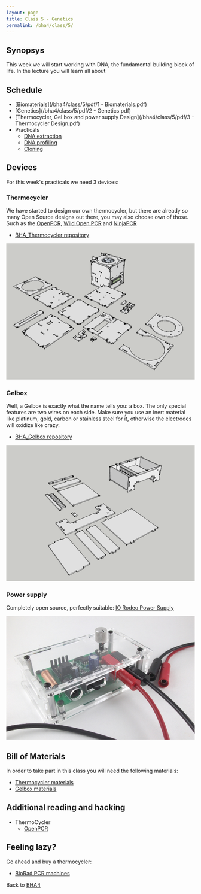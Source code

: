 ```yaml
---
layout: page
title: Class 5 - Genetics
permalink: /bha4/class/5/
---
```


## Synopsys

This week we will start working with DNA, the fundamental building block of life. In the lecture you will learn all about 

## Schedule

* [Biomaterials](/bha4/class/5/pdf/1 - Biomaterials.pdf)
* [Genetics](/bha4/class/5/pdf/2 - Genetics.pdf)
* [Thermocycler, Gel box and power supply Design](/bha4/class/5/pdf/3 - Thermocycler Design.pdf)
* Practicals
  * [DNA extraction](/bha4/class/5/DNA-extraction/)
  * [DNA profiling](http://bio-rad.com/en-us/product/forensic-dna-fingerprinting-kit)
  * [Cloning](http://www.bio-rad.com/en-nl/product/pglo-bacterial-transformation-kit)

## Devices

For this week's practicals we need 3 devices:

### Thermocycler

We have started to design our own thermocycler, but there are already so many Open Source designs out there, you may also choose own of those. Such as the [OpenPCR](http://www.openpcr.org), [Wild Open PCR](http://hackteria.org/wiki/Wild_OpenPCR) and [NinjaPCR](https://gallery.autodesk.com/fusion360/projects/ninjapcr)

* [BHA_Thermocycler repository](https://github.com/BioHackAcademy/BHA_Thermocycler)

![Thermocycler](/bha4/class/5/Thermocycler.png)

### Gelbox

Well, a Gelbox is exactly what the name tells you: a box. The only special features are two wires on each side. Make sure you use an inert material like platinum, gold, carbon or stainless steel for it, otherwise the electrodes will oxidize like crazy.

* [BHA_Gelbox repository](https://github.com/BioHackAcademy/BHA_GelBox)

![Gelbox](/bha4/class/5/GelBox.png)

### Power supply

Completely open source, perfectly suitable: [IO Rodeo Power Supply](http://www.iorodeo.com/content/electrophoresis-power-supply-kit)

![Power Supply](/bha4/class/5/Powersupply.png)

## Bill of Materials

In order to take part in this class you will need the following materials:

* [Thermocycler materials](https://github.com/BioHackAcademy/BHA_Thermocycler/blob/master/BoM.md)
* [Gelbox materials](https://github.com/BioHackAcademy/BHA_GelBox/blob/master/BoM.md)

## Additional reading and hacking

* ThermoCycler
  * [OpenPCR](http://www.openpcr.org)

## Feeling lazy?

Go ahead and buy a thermocycler:

* [BioRad PCR machines](http://www.bio-rad.com/en-nl/category/pcr-instrumentation)

Back to [BHA4](/bha4/)